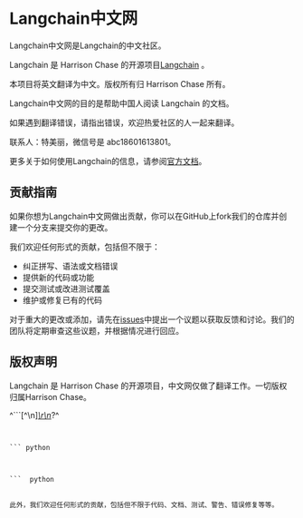 # Langchain中文网



Langchain中文网是Langchain的中文社区。

Langchain 是 Harrison Chase 的开源项目[Langchain](https://github.com/hwchase17/langchain) 。

本项目将英文翻译为中文。版权所有归 Harrison Chase 所有。

Langchain中文网的目的是帮助中国人阅读 Langchain 的文档。

如果遇到翻译错误，请指出错误，欢迎热爱社区的人一起来翻译。

联系人：特美丽，微信号是 abc18601613801。




更多关于如何使用Langchain的信息，请参阅[官方文档](https://python.langchain.com)。

## 贡献指南

如果你想为Langchain中文网做出贡献，你可以在GitHub上fork我们的仓库并创建一个分支来提交你的更改。

我们欢迎任何形式的贡献，包括但不限于：

- 纠正拼写、语法或文档错误
- 提供新的代码或功能
- 提交测试或改进测试覆盖
- 维护或修复已有的代码

对于重大的更改或添加，请先在[issues](https://github.com/hwchase17/langchain/issues)中提出一个议题以获取反馈和讨论。我们的团队将定期审查这些议题，并根据情况进行回应。

## 版权声明

Langchain 是 Harrison Chase 的开源项目，中文网仅做了翻译工作。一切版权归属Harrison Chase。

^```[^\n]*[\r\n](.*[\r\n])*?^



```


``` python



```  python


此外，我们欢迎任何形式的贡献，包括但不限于代码、文档、测试、警告、错误修复等等。
